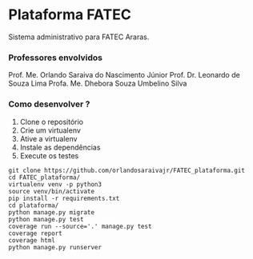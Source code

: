# Plataforma FATEC

Sistema administrativo para FATEC Araras.

### Professores envolvidos

Prof. Me. Orlando Saraiva do Nascimento Júnior
Prof. Dr. Leonardo de Souza Lima
Profa. Me. Dhebora Souza Umbelino Silva


### Como desenvolver ?

1. Clone o repositório
2. Crie um virtualenv 
3. Ative a virtualenv
4. Instale as dependências
5. Execute os testes

```console
git clone https://github.com/orlandosaraivajr/FATEC_plataforma.git
cd FATEC_plataforma/
virtualenv venv -p python3
source venv/bin/activate
pip install -r requirements.txt 
cd plataforma/
python manage.py migrate
python manage.py test
coverage run --source='.' manage.py test
coverage report
coverage html
python manage.py runserver
```
